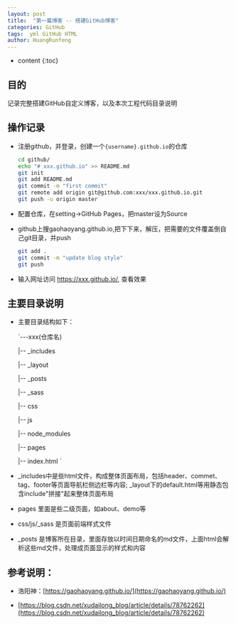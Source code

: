 ```yaml
---
layout: post
title:  "第一篇博客 -- 搭建GitHub博客"
categories: GitHub
tags:  yml GitHub HTML
author: HuangRunfeng
---
```


* content
{:toc}

## 目的

记录完整搭建GitHub自定义博客，以及本次工程代码目录说明




## 操作记录

* 注册github，并登录，创建一个`{username}.github.io`的仓库
  ```sh
  cd github/
  echo "# xxx.github.io" >> README.md
  git init
  git add README.md
  git commit -m "first commit"
  git remote add origin git@github.com:xxx/xxx.github.io.git
  git push -u origin master
  ```

* 配置仓库，在setting->GitHub Pages，把master设为Source


* github上搜gaohaoyang.github.io,把下下来，解压，把需要的文件覆盖倒自己git目录，并push
  ```sh
  git add .
  git commit -m "update blog style"
  git push
  ```

* 输入网址访问 https://xxx.github.io/, 查看效果

## 主要目录说明
* 主要目录结构如下：

  `---xxx(仓库名)

    |-- _includes

    |-- _layout

    |-- _posts

    |-- _sass

    |-- css

    |-- js

    |-- node_modules

    |-- pages 

    |-- index.html `

* _includes中是些html文件，构成整体页面布局，包括header、commet、tag、footer等页面导航栏侧边栏等内容; _layout下的default.html等用静态包含include"拼接"起来整体页面布局

* pages 里面是些二级页面，如about、demo等

* css/js/_sass 是页面前端样式文件

* _posts 是博客所在目录，里面存放以时间日期命名的md文件，上面html会解析这些md文件，处理成页面显示的样式和内容


## 参考说明：

* 浩阳神：[https://gaohaoyang.github.io/](https://gaohaoyang.github.io/)

* [https://blog.csdn.net/xudailong_blog/article/details/78762262](https://blog.csdn.net/xudailong_blog/article/details/78762262)


